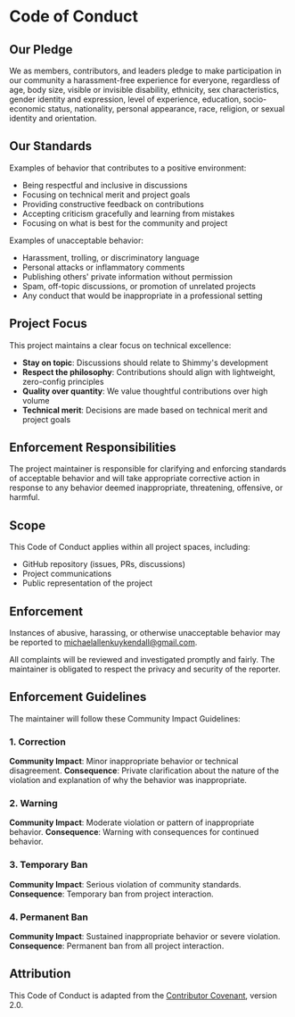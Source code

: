 # Code of Conduct

## Our Pledge

We as members, contributors, and leaders pledge to make participation in our community a harassment-free experience for everyone, regardless of age, body size, visible or invisible disability, ethnicity, sex characteristics, gender identity and expression, level of experience, education, socio-economic status, nationality, personal appearance, race, religion, or sexual identity and orientation.

## Our Standards

Examples of behavior that contributes to a positive environment:

* Being respectful and inclusive in discussions
* Focusing on technical merit and project goals
* Providing constructive feedback on contributions
* Accepting criticism gracefully and learning from mistakes
* Focusing on what is best for the community and project

Examples of unacceptable behavior:

* Harassment, trolling, or discriminatory language
* Personal attacks or inflammatory comments
* Publishing others' private information without permission
* Spam, off-topic discussions, or promotion of unrelated projects
* Any conduct that would be inappropriate in a professional setting

## Project Focus

This project maintains a clear focus on technical excellence:

- **Stay on topic**: Discussions should relate to Shimmy's development
- **Respect the philosophy**: Contributions should align with lightweight, zero-config principles
- **Quality over quantity**: We value thoughtful contributions over high volume
- **Technical merit**: Decisions are made based on technical merit and project goals

## Enforcement Responsibilities

The project maintainer is responsible for clarifying and enforcing standards of acceptable behavior and will take appropriate corrective action in response to any behavior deemed inappropriate, threatening, offensive, or harmful.

## Scope

This Code of Conduct applies within all project spaces, including:
- GitHub repository (issues, PRs, discussions)
- Project communications
- Public representation of the project

## Enforcement

Instances of abusive, harassing, or otherwise unacceptable behavior may be reported to [michaelallenkuykendall@gmail.com](mailto:michaelallenkuykendall@gmail.com).

All complaints will be reviewed and investigated promptly and fairly. The maintainer is obligated to respect the privacy and security of the reporter.

## Enforcement Guidelines

The maintainer will follow these Community Impact Guidelines:

### 1. Correction
**Community Impact**: Minor inappropriate behavior or technical disagreement.
**Consequence**: Private clarification about the nature of the violation and explanation of why the behavior was inappropriate.

### 2. Warning
**Community Impact**: Moderate violation or pattern of inappropriate behavior.
**Consequence**: Warning with consequences for continued behavior.

### 3. Temporary Ban
**Community Impact**: Serious violation of community standards.
**Consequence**: Temporary ban from project interaction.

### 4. Permanent Ban
**Community Impact**: Sustained inappropriate behavior or severe violation.
**Consequence**: Permanent ban from all project interaction.

## Attribution

This Code of Conduct is adapted from the [Contributor Covenant](https://www.contributor-covenant.org), version 2.0.